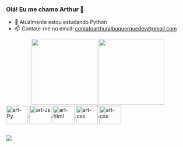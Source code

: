 ### Olá! Eu me chamo Arthur 👋

- 🌱 Atualmente estou estudando Python
- 📫 Contate-me no email: contatoarthuralbuquerquedev@gmail.com

<div align="center">
  <a href="https://github.com/arthur-albuquerque1">
  <img height="180em" src="https://github-readme-stats.vercel.app/api?username=arthur-albuquerque1&show_icons=true&theme=vision-friendly-dark&include_all_commits=true&count_private=true"/>
  <img height="180em" src="https://github-readme-stats.vercel.app/api/top-langs/?username=arthur-albuquerque1"/>
</div>
<div>
  <img align="center" alt="art-Py" height="50" width="60" src="https://cdn.jsdelivr.net/gh/devicons/devicon/icons/python/python-original.svg" />
  <img align="center" alt="art-Js" height="50" width="60" src="https://cdn.jsdelivr.net/gh/devicons/devicon/icons/javascript/javascript-original.svg" />
  <img align="center" alt="art-html" height="50" width="60" src="https://cdn.jsdelivr.net/gh/devicons/devicon/icons/html5/html5-plain-wordmark.svg" />
  <img align="center" alt="art-css" height="50" width="60" src="https://cdn.jsdelivr.net/gh/devicons/devicon/icons/css3/css3-plain-wordmark.svg" /> 
  <img align="center" alt="art-css" height="50" width="60" src="https://cdn.jsdelivr.net/gh/devicons/devicon/icons/php/php-original.svg" />          
</div>
  
##
  
<div>
  <a href="https://www.linkedin.com/in/arthur-albuquerque-74814a222" target="_blank"><img src="https://img.shields.io/badge/-LinkedIn-%230077B5?style=for-the-badge&logo=linkedin&logoColor=white" target="_blank"></a>
</div>

